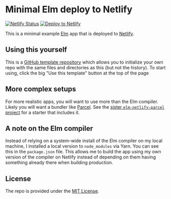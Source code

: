 # Minimal Elm deploy to Netlify

[![Netlify Status](https://api.netlify.com/api/v1/badges/63fc9b73-072a-4fe2-9b05-ac64857bbcd1/deploy-status)](https://app.netlify.com/sites/elm-netlify-minimal/deploys) [![Deploy to Netlify](https://www.netlify.com/img/deploy/button.svg)](https://app.netlify.com/start/deploy?repository=https://github.com/JoelQ/elm-netlify-minimal)

This is a minimal example [Elm](elm-lang.org) app that is deployed to
[Netlify](https://www.netlify.com/).

## Using this yourself

This is a [GitHub template repository](https://docs.github.com/en/free-pro-team@latest/github/creating-cloning-and-archiving-repositories/creating-a-repository-from-a-template)
which allows you to initialize your own repo with the same files and directories
as this (but not the history). To start using, click the big "Use this template"
button at the top of the page

## More complex setups

For more realistic apps, you will want to use more than the Elm compiler. Likely
you will want a bundler like [Parcel](https://parceljs.org/). See the [sister
`elm-netlify-parcel` project](https://github.com/JoelQ/elm-netlify-parcel) for a
starter that includes it.

## A note on the Elm compiler

Instead of relying on a system-wide install of the Elm compiler on my local
machine, I installed a local version to `node_modules` via Yarn. You can see
this in the `package.json` file. This allows me to build the app using my own
version of the compiler on Netlify instead of depending on them having something
already there when building production.

## License

The repo is provided under the [MIT License](LICENSE).
